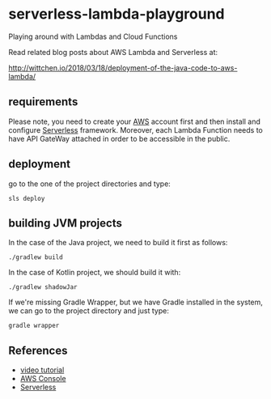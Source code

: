 serverless-lambda-playground
============================
Playing around with Lambdas and Cloud Functions

Read related blog posts about AWS Lambda and Serverless at:

http://wittchen.io/2018/03/18/deployment-of-the-java-code-to-aws-lambda/

requirements
------------

Please note, you need to create your [AWS](https://aws.amazon.com) account first and then install and configure [Serverless](http://serverless.com) framework. Moreover, each Lambda Function needs to have API GateWay attached in order to be accessible in the public.

deployment
----------

go to the one of the project directories and type:

```
sls deploy
```

building JVM projects
---------------------

In the case of the Java project, we need to build it first as follows:

```
./gradlew build
```

In the case of Kotlin project, we should build it with:

```
./gradlew shadowJar
```

If we're missing Gradle Wrapper, but we have Gradle installed in the system, we can go to the project directory and just type:

```
gradle wrapper
```

References
----------
- [video tutorial](https://www.youtube.com/watch?v=71cd5XerKss)
- [AWS Console](https://console.aws.amazon.com)
- [Serverless](https://serverless.com/)
